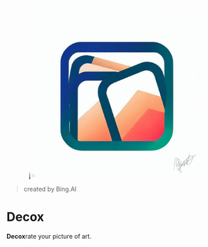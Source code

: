 <img src="./icon.jpeg" width="400" style="display: block;margin: 0 auto;"/>

> created by Bing.AI

# Decox

**Decox**rate your picture of art.
